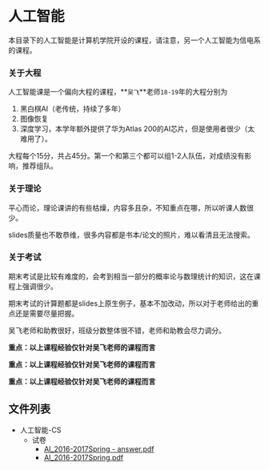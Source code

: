 # 人工智能

本目录下的人工智能是计算机学院开设的课程，请注意，另一个人工智能为信电系的课程。

### 关于大程

人工智能课是一个偏向大程的课程，**`吴飞`**老师`18-19`年的大程分别为

1. 黑白棋AI（老传统，持续了多年）
2. 图像恢复
3. 深度学习，本学年额外提供了华为Atlas 200的AI芯片，但是使用者很少（太难用了）。

大程每个15分，共占45分。第一个和第三个都可以组1-2人队伍，对成绩没有影响，推荐组队。

### 关于理论

平心而论，理论课讲的有些枯燥，内容多且杂，不知重点在哪，所以听课人数很少。

slides质量也不敢恭维，很多内容都是书本/论文的照片，难以看清且无法搜索。

### 关于考试

期末考试是比较有难度的，会考到相当一部分的概率论与数理统计的知识，这在课程上强调很少。

期末考试的计算题都是slides上原生例子，基本不加改动，所以对于老师给出的重点还是需要尽量把握。

吴飞老师和助教很好，班级分数整体很不错，老师和助教会尽力调分。



**重点：以上课程经验仅针对吴飞老师的课程而言**

**重点：以上课程经验仅针对吴飞老师的课程而言**

**重点：以上课程经验仅针对吴飞老师的课程而言**

## 文件列表

- 人工智能-CS
    - 试卷
        - [AI_2016-2017Spring - answer.pdf](https://github.com/QSCTech/zju-icicles/raw/master/%E4%BA%BA%E5%B7%A5%E6%99%BA%E8%83%BD-CS/%E8%AF%95%E5%8D%B7/AI_2016-2017Spring%20-%20answer.pdf)
        - [AI_2016-2017Spring.pdf](https://github.com/QSCTech/zju-icicles/raw/master/%E4%BA%BA%E5%B7%A5%E6%99%BA%E8%83%BD-CS/%E8%AF%95%E5%8D%B7/AI_2016-2017Spring.pdf)
